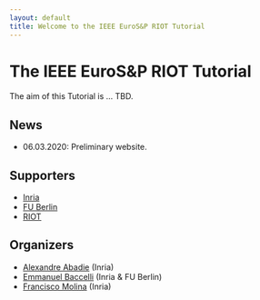 ```yaml
---
layout: default
title: Welcome to the IEEE EuroS&P RIOT Tutorial
---
```


# The IEEE EuroS&P RIOT Tutorial

The aim of this Tutorial is ... TBD.

## News

- 06.03.2020: Preliminary website.

## Supporters

- [Inria](https://www.inria.fr/)
- [FU Berlin ](https://www.fu-berlin.de/)
- [RIOT](https://riot-os.org/)



## Organizers

- [Alexandre Abadie](https://github.com/aabadie) (Inria)
- [Emmanuel Baccelli](https://emmanuelbaccelli.com/) (Inria & FU Berlin)
- [Francisco Molina](https://github.com/fjmolinas) (Inria)
